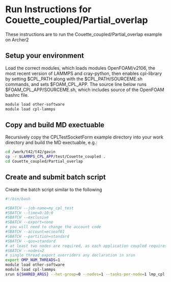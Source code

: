 Run Instructions for Couette_coupled/Partial_overlap
====================================================

These instructions are to run the Couette_coupled/Partial_overlap example on Archer2

Setup your environment
----------------------
Load the correct modules, which loads modules OpenFOAM/v2106, the most recent version of LAMMPS and cray-python, then enables cpl-library by setting $CPL_PATH along with the $CPL_PATH/SOURCEME.sh commands, and sets $FOAM_CPL_APP.  The source line below runs $FOAM_CPL_APP/SOURCEME.sh, which includes source of the OpenFOAM bashrc file.

   ```bash
   module load other-software
   module load cpl-lammps
   ```

Copy and build MD exectuable
----------------------------
Recursively copy the CPLTestSocketForm example directory into your work directory and build the MD exectuable, e.g.:

   ```bash
   cd /work/t42/t42/gavin
   cp -r $LAMMPS_CPL_APP/test/Couette_coupled .
   cd Couette_coupled/Partial_overlap
   ```

Create and submit batch script
------------------------------
Create the batch script similar to the following

   ```bash
   #!/bin/bash

   #SBATCH --job-name=my_cpl_test
   #SBATCH --time=0:10:0
   #SBATCH --exclusive
   #SBATCH --export=none
# you will need to change the account code
   #SBATCH --account=ecseaf01
   #SBATCH --partition=standard
   #SBATCH --qos=standard
# at least two nodes are required, as each application coupled requires at least one node each
   #SBATCH --nodes=2
# single thread export overriders any declaration in srun
   export OMP_NUM_THREADS=1
   module load other-software
   module load cpl-lammps
   srun ${SHARED_ARGS} --het-group=0 --nodes=1 --tasks-per-node=1 lmp_cpl -in ./one_wall_imaginary_sliding_coupled.in :  --het-group=1 --nodes=1 --tasks-per-node=1 python ./python_dummy/CFD_test_vs_Couette.py
   ```
